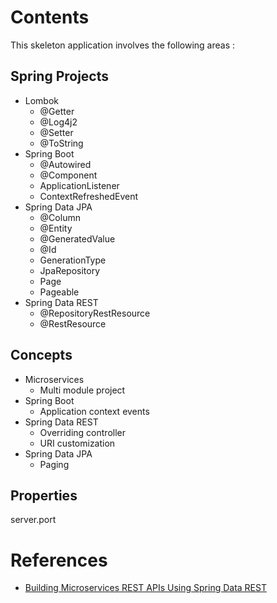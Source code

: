 # Contents
This skeleton application involves the following areas :

## Spring Projects
* Lombok
    - @Getter
    - @Log4j2
    - @Setter
    - @ToString
* Spring Boot
    - @Autowired
    - @Component
    - ApplicationListener
    - ContextRefreshedEvent
* Spring Data JPA
    - @Column
    - @Entity
    - @GeneratedValue
    - @Id
    - GenerationType
    - JpaRepository
    - Page
    - Pageable
* Spring Data REST
    - @RepositoryRestResource
    - @RestResource

## Concepts
* Microservices
    - Multi module project
* Spring Boot
    - Application context events
* Spring Data REST
    - Overriding controller
    - URI customization
* Spring Data JPA
    - Paging

## Properties
server.port

# References
* [Building Microservices REST APIs Using Spring Data REST](https://www.pluralsight.com/courses/microservices-rest-apis-spring-data)
